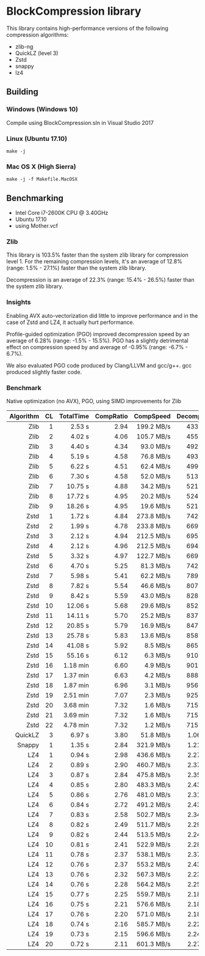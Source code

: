 # BlockCompression library

This library contains high-performance versions of the following compression algorithms:

* zlib-ng
* QuickLZ (level 3)
* Zstd
* snappy
* lz4

## Building

### Windows (Windows 10)

Compile using BlockCompression.sln in Visual Studio 2017

### Linux (Ubuntu 17.10)

```
make -j
```

### Mac OS X (High Sierra)

```
make -j -f Makefile.MacOSX
```

## Benchmarking

* Intel Core i7-2600K CPU @ 3.40GHz
* Ubuntu 17.10
* using Mother.vcf

### Zlib

This library is 103.5% faster than the system zlib library for compression level 1. For the remaining
compression levels, it's an average of 12.8% (range: 1.5% - 27.1%) faster than the system zlib library. 

Decompression is an average of 22.3% (range: 15.4% - 26.5%) faster than the system zlib library. 

### Insights

Enabling AVX auto-vectorization did little to improve performance and in the case of Zstd and LZ4, it
actually hurt performance.

Profile-guided optimization (PGO) improved decompression speed by an average of 6.28% (range: -1.5% - 15.5%).
PGO has a slightly detrimental effect on compression speed by and average of -0.95% (range: -6.7% - 6.7%).

We also evaluated PGO code produced by Clang/LLVM and gcc/g++. gcc produced slightly faster code.

### Benchmark

Native optimization (no AVX), PGO, using SIMD improvements for Zlib

Algorithm | CL | TotalTime | CompRatio |  CompSpeed | DecompSpeed | Speed% | Ratio% | SpRank | CrRank |
---------:|---:|----------:|----------:|-----------:|------------:|-------:|-------:|-------:|-------:|
Zlib      |  1 |    2.53 s |      2.94 | 199.2 MB/s |  433.1 MB/s |  1.000 |  1.000 |     26 |     33 |
Zlib      |  2 |    4.02 s |      4.06 | 105.7 MB/s |  455.0 MB/s |  0.629 |  1.379 |     28 |     30 |
Zlib      |  3 |    4.40 s |      4.34 |  93.0 MB/s |  492.2 MB/s |  0.573 |  1.473 |     29 |     29 |
Zlib      |  4 |    5.19 s |      4.58 |  76.8 MB/s |  493.8 MB/s |  0.487 |  1.554 |     31 |     27 |
Zlib      |  5 |    6.22 s |      4.51 |  62.4 MB/s |  499.2 MB/s |  0.406 |  1.532 |     33 |     28 |
Zlib      |  6 |    7.30 s |      4.58 |  52.0 MB/s |  513.7 MB/s |  0.346 |  1.555 |     35 |     26 |
Zlib      |  7 |   10.75 s |      4.88 |  34.2 MB/s |  521.8 MB/s |  0.235 |  1.656 |     38 |     23 |
Zlib      |  8 |   17.72 s |      4.95 |  20.2 MB/s |  524.4 MB/s |  0.143 |  1.681 |     41 |     21 |
Zlib      |  9 |   18.26 s |      4.95 |  19.6 MB/s |  521.6 MB/s |  0.138 |  1.681 |     42 |     20 |
Zstd      |  1 |    1.72 s |      4.84 | 273.8 MB/s |  742.4 MB/s |  1.466 |  1.644 |     22 |     24 |
Zstd      |  2 |    1.99 s |      4.78 | 233.8 MB/s |  669.3 MB/s |  1.270 |  1.624 |     23 |     25 |
Zstd      |  3 |    2.12 s |      4.94 | 212.5 MB/s |  695.8 MB/s |  1.193 |  1.676 |     24 |     22 |
Zstd      |  4 |    2.12 s |      4.96 | 212.5 MB/s |  694.8 MB/s |  1.193 |  1.684 |     25 |     19 |
Zstd      |  5 |    3.32 s |      4.97 | 122.7 MB/s |  669.8 MB/s |  0.760 |  1.688 |     27 |     18 |
Zstd      |  6 |    4.70 s |      5.25 |  81.3 MB/s |  742.2 MB/s |  0.537 |  1.783 |     30 |     17 |
Zstd      |  7 |    5.98 s |      5.41 |  62.2 MB/s |  789.1 MB/s |  0.423 |  1.838 |     32 |     16 |
Zstd      |  8 |    7.82 s |      5.54 |  46.6 MB/s |  807.5 MB/s |  0.323 |  1.882 |     36 |     15 |
Zstd      |  9 |    8.42 s |      5.59 |  43.0 MB/s |  828.5 MB/s |  0.300 |  1.897 |     37 |     14 |
Zstd      | 10 |   12.06 s |      5.68 |  29.6 MB/s |  852.6 MB/s |  0.210 |  1.930 |     39 |     13 |
Zstd      | 11 |   14.11 s |      5.70 |  25.2 MB/s |  837.5 MB/s |  0.179 |  1.937 |     40 |     12 |
Zstd      | 12 |   20.85 s |      5.79 |  16.9 MB/s |  847.6 MB/s |  0.121 |  1.966 |     43 |     11 |
Zstd      | 13 |   25.78 s |      5.83 |  13.6 MB/s |  858.7 MB/s |  0.098 |  1.981 |     44 |     10 |
Zstd      | 14 |   41.08 s |      5.92 |   8.5 MB/s |  865.4 MB/s |  0.061 |  2.010 |     45 |      9 |
Zstd      | 15 |   55.16 s |      6.12 |   6.3 MB/s |  910.6 MB/s |  0.046 |  2.077 |     46 |      8 |
Zstd      | 16 |  1.18 min |      6.60 |   4.9 MB/s |  901.8 MB/s |  0.036 |  2.242 |     47 |      7 |
Zstd      | 17 |  1.37 min |      6.63 |   4.2 MB/s |  888.8 MB/s |  0.031 |  2.251 |     48 |      6 |
Zstd      | 18 |  1.87 min |      6.96 |   3.1 MB/s |  956.5 MB/s |  0.022 |  2.365 |     49 |      5 |
Zstd      | 19 |  2.51 min |      7.07 |   2.3 MB/s |  925.4 MB/s |  0.017 |  2.402 |     50 |      4 |
Zstd      | 20 |  3.68 min |      7.32 |   1.6 MB/s |  715.9 MB/s |  0.011 |  2.486 |     51 |      3 |
Zstd      | 21 |  3.69 min |      7.32 |   1.6 MB/s |  715.6 MB/s |  0.011 |  2.486 |     52 |      2 |
Zstd      | 22 |  4.78 min |      7.32 |   1.2 MB/s |  715.2 MB/s |  0.009 |  2.486 |     53 |      1 |
QuickLZ   |  3 |    6.97 s |      3.80 |  51.8 MB/s |  1.062 GB/s |  0.362 |  1.289 |     34 |     31 |
Snappy    |  1 |    1.35 s |      2.84 | 321.9 MB/s |  1.218 GB/s |  1.875 |  0.966 |     21 |     35 |
LZ4       |  1 |    0.94 s |      2.98 | 436.6 MB/s |  2.274 GB/s |  2.695 |  1.010 |     20 |     32 |
LZ4       |  2 |    0.89 s |      2.90 | 460.7 MB/s |  2.375 GB/s |  2.839 |  0.986 |     19 |     34 |
LZ4       |  3 |    0.87 s |      2.84 | 475.8 MB/s |  2.356 GB/s |  2.912 |  0.964 |     18 |     36 |
LZ4       |  4 |    0.85 s |      2.80 | 483.3 MB/s |  2.433 GB/s |  2.966 |  0.952 |     16 |     37 |
LZ4       |  5 |    0.86 s |      2.76 | 481.0 MB/s |  2.318 GB/s |  2.931 |  0.939 |     17 |     38 |
LZ4       |  6 |    0.84 s |      2.72 | 491.2 MB/s |  2.434 GB/s |  3.007 |  0.923 |     15 |     39 |
LZ4       |  7 |    0.83 s |      2.58 | 502.7 MB/s |  2.346 GB/s |  3.047 |  0.877 |     14 |     40 |
LZ4       |  8 |    0.82 s |      2.49 | 511.7 MB/s |  2.290 GB/s |  3.078 |  0.845 |     12 |     41 |
LZ4       |  9 |    0.82 s |      2.44 | 513.5 MB/s |  2.241 GB/s |  3.075 |  0.830 |     13 |     42 |
LZ4       | 10 |    0.81 s |      2.41 | 522.9 MB/s |  2.282 GB/s |  3.131 |  0.819 |     11 |     43 |
LZ4       | 11 |    0.78 s |      2.37 | 538.1 MB/s |  2.370 GB/s |  3.228 |  0.806 |     10 |     44 |
LZ4       | 12 |    0.76 s |      2.37 | 553.2 MB/s |  2.431 GB/s |  3.316 |  0.804 |      8 |     45 |
LZ4       | 13 |    0.76 s |      2.32 | 567.3 MB/s |  2.235 GB/s |  3.331 |  0.787 |      6 |     46 |
LZ4       | 14 |    0.76 s |      2.28 | 564.2 MB/s |  2.252 GB/s |  3.322 |  0.774 |      7 |     47 |
LZ4       | 15 |    0.77 s |      2.25 | 559.7 MB/s |  2.186 GB/s |  3.281 |  0.763 |      9 |     48 |
LZ4       | 16 |    0.75 s |      2.21 | 576.6 MB/s |  2.189 GB/s |  3.361 |  0.750 |      4 |     49 |
LZ4       | 17 |    0.76 s |      2.20 | 571.0 MB/s |  2.185 GB/s |  3.334 |  0.746 |      5 |     50 |
LZ4       | 18 |    0.74 s |      2.16 | 585.7 MB/s |  2.223 GB/s |  3.414 |  0.732 |      3 |     51 |
LZ4       | 19 |    0.73 s |      2.15 | 596.6 MB/s |  2.245 GB/s |  3.471 |  0.730 |      2 |     52 |
LZ4       | 20 |    0.72 s |      2.11 | 601.3 MB/s |  2.270 GB/s |  3.501 |  0.716 |      1 |     53 |
